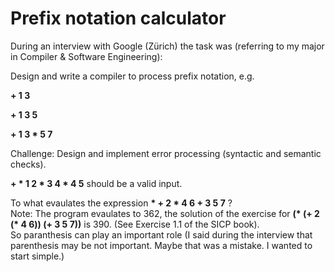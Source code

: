 # Prefix notation calculator

During an interview with Google (Zürich) the task was (referring to my major in Compiler & Software Engineering):

Design and write a compiler to process prefix notation, e.g.

**+ 1 3**

**+ 1 3 5**

**+ 1 3 * 5 7**

Challenge: 
Design and implement error processing (syntactic and semantic checks).

**+ * 1 2 * 3 4 * 4 5** should be a valid input.

To what evaulates the expression **\* + 2 \* 4 6 + 3 5 7** ?</br>
Note: The program evaulates to 362, the solution of the exercise for **(\* (+ 2 (\* 4 6)) (+ 3 5 7))** is 390. (See Exercise 1.1 of the SICP book).</br>
So paranthesis can play an important role (I said during the interview that parenthesis may be not important. Maybe that was a mistake. I wanted to start simple.)

